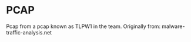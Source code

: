 PCAP
====

Pcap from a pcap known as TLPW1 in the team. Originally from:
malware-traffic-analysis.net
